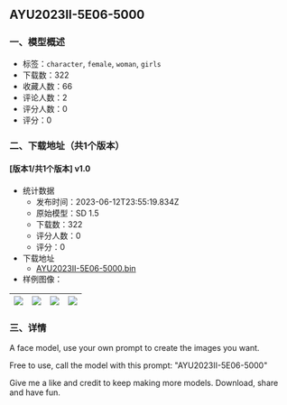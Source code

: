 ## AYU2023II-5E06-5000
### 一、模型概述

- 标签：`character`, `female`, `woman`, `girls`
- 下载数：322
- 收藏人数：66
- 评论人数：2
- 评分人数：0
- 评分：0

### 二、下载地址（共1个版本）

#### [版本1/共1个版本] v1.0

- 统计数据
  - 发布时间：2023-06-12T23:55:19.834Z
  - 原始模型：SD 1.5
  - 下载数：322
  - 评分人数：0
  - 评分：0
- 下载地址
  - [AYU2023II-5E06-5000.bin](https://civitai.com/api/download/models/94816)
- 样例图像：

| <img src="https://image.civitai.com/xG1nkqKTMzGDvpLrqFT7WA/30a06614-9ddc-4099-b7f3-3e97d1af39c9/width=450/1124701.jpeg" /> | <img src="https://image.civitai.com/xG1nkqKTMzGDvpLrqFT7WA/bab6560e-810a-48cb-8384-d73ab6ff93fb/width=450/1124703.jpeg" /> | <img src="https://image.civitai.com/xG1nkqKTMzGDvpLrqFT7WA/c4cb9367-6249-4ed1-bec7-40f88bf95049/width=450/1124698.jpeg" /> | <img src="https://image.civitai.com/xG1nkqKTMzGDvpLrqFT7WA/1646c22f-cae4-434a-b32f-d5c22cbeca90/width=450/1124700.jpeg" /> |
| ---- | ---- | ---- | ---- |


### 三、详情
<p>A face model, use your own prompt to create the images you want.</p><p>Free to use, call the model with this prompt: "AYU2023II-5E06-5000"</p><p>Give me a like and credit to keep making more models. Download, share and have fun.</p>
